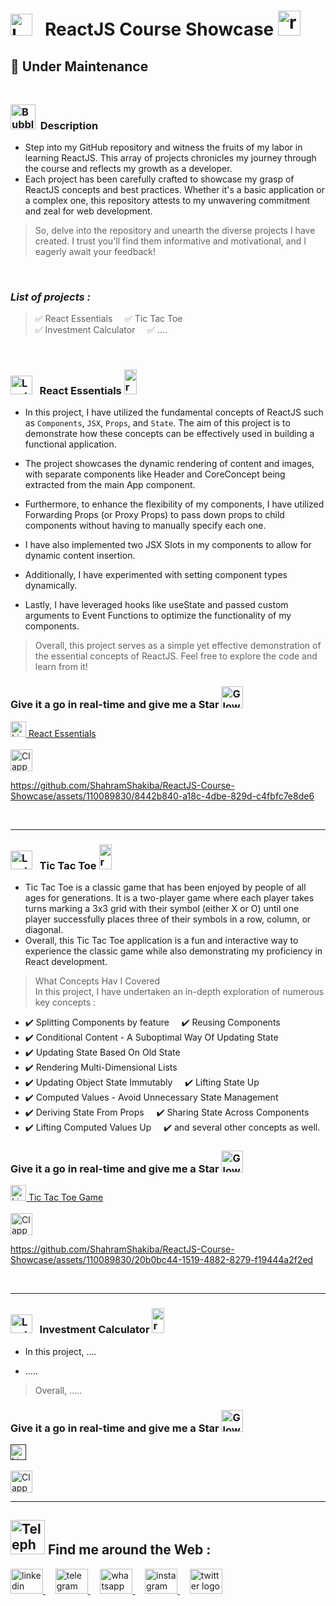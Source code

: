 #  <img src="https://raw.githubusercontent.com/Tarikul-Islam-Anik/Telegram-Animated-Emojis/main/Objects/Laptop.webp" alt="Laptop" width="35" /> &nbsp; ReactJS Course Showcase   <img src="https://skillicons.dev/icons?i=react" height="40" alt="react logo" height="40" width="36"  />


## 🚧 Under Maintenance <br/><br/>
<!----------------------------------------- Description ---------------------------------------->
### <img src="https://raw.githubusercontent.com/Tarikul-Islam-Anik/Animated-Fluent-Emojis/master/Emojis/Symbols/Bubbles.png" alt="Bubbles" width="40" height="40" />&nbsp; Description
- Step into my GitHub repository and witness the fruits of my labor in learning ReactJS. This array of projects chronicles my journey through the course and reflects my growth as a developer.
- Each project has been carefully crafted to showcase my grasp of ReactJS concepts and best practices. Whether it's a basic application or a complex one, this repository attests to my unwavering commitment and zeal for web development.
  
>  So, delve into the repository and unearth the diverse projects I have created. I trust you'll find them informative and motivational, and I eagerly await your feedback!

<br/>

 ### _List of projects :_ 
 > ✅ React Essentials &nbsp;&nbsp;&nbsp; ✅ Tic Tac Toe <br/>
 > ✅ Investment Calculator &nbsp;&nbsp;&nbsp; ✅ ....
    
<br/>

<!--=====================  React Essentials =============================-->
### <img src="https://raw.githubusercontent.com/Tarikul-Islam-Anik/Telegram-Animated-Emojis/main/Objects/Laptop.webp" alt="Laptop" width="35" height="30"  /> &nbsp; React Essentials <img src="https://skillicons.dev/icons?i=react" height="40" alt="react logo" width="20"  />
- In this project, I have utilized the fundamental concepts of ReactJS such as `Components`, `JSX`, `Props`, and `State`. The aim of this project is to demonstrate how these concepts can be effectively used in building a functional application.

- The project showcases the dynamic rendering of content and images, with separate components like Header and CoreConcept being extracted from the main App component.
- Furthermore, to enhance the flexibility of my components, I have utilized Forwarding Props (or Proxy Props) to pass down props to child components without having to manually specify each one.
- I have also implemented two JSX Slots in my components to allow for dynamic content insertion.
- Additionally, I have experimented with setting component types dynamically.
- Lastly, I have leveraged hooks like useState and passed custom arguments to Event Functions to optimize the functionality of my components.
> Overall, this project serves as a simple yet effective demonstration of the essential concepts of ReactJS. Feel free to explore the code and learn from it!

<!-------- try it live -------->
 ### Give it a go in real-time and give me a Star <img src="https://raw.githubusercontent.com/Tarikul-Islam-Anik/Animated-Fluent-Emojis/master/Emojis/Travel%20and%20places/Glowing%20Star.png" alt="Glowing Star" width="35"  />
 <a href="https://react-essentials-shahram.netlify.app" target="_blank">
   <img src="https://raw.githubusercontent.com/Tarikul-Islam-Anik/Telegram-Animated-Emojis/main/Objects/Light%20Bulb.webp" alt="Light Bulb" width="25" height="25" /> React Essentials
</a> <br/><br/>
  
<!--------- Video --------->
<img src="https://raw.githubusercontent.com/Tarikul-Islam-Anik/Telegram-Animated-Emojis/main/Objects/Clapper%20Board.webp" alt="Clapper Board" width="35" />

https://github.com/ShahramShakiba/ReactJS-Course-Showcase/assets/110089830/8442b840-a18c-4dbe-829d-c4fbfc7e8de6

  <br/> 

 ***
 <!--=====================  Tic Tac Toe =============================-->
### <img src="https://raw.githubusercontent.com/Tarikul-Islam-Anik/Telegram-Animated-Emojis/main/Objects/Laptop.webp" alt="Laptop" width="35" height="30"  /> &nbsp; Tic Tac Toe <img src="https://skillicons.dev/icons?i=react" height="40" alt="react logo" width="20"  />
- Tic Tac Toe is a classic game that has been enjoyed by people of all ages for generations. It is a two-player game where each player takes turns marking a 3x3 grid with their symbol (either X or O) until one player successfully places three of their symbols in a row, column, or diagonal.
- Overall, this Tic Tac Toe application is a fun and interactive way to experience the classic game while also demonstrating my proficiency in React development.

> What Concepts Hav I Covered  <br/>
> In this project, I have undertaken an in-depth exploration of numerous key concepts :
- ✔️ Splitting Components by feature &nbsp;&nbsp;&nbsp; ✔️ Reusing Components <br/>
- ✔️ Conditional Content - A Suboptimal Way Of Updating State &nbsp;&nbsp;&nbsp; <br/>
- ✔️ Updating State Based On Old State &nbsp;&nbsp;&nbsp; <br/>
- ✔️ Rendering Multi-Dimensional Lists &nbsp;&nbsp;&nbsp; <br/>
- ✔️ Updating Object State Immutably &nbsp;&nbsp;&nbsp; ✔️ Lifting State Up <br/>
- ✔️ Computed Values - Avoid Unnecessary State Management &nbsp;&nbsp;&nbsp; <br/>
- ✔️  Deriving State From Props &nbsp;&nbsp;&nbsp; ✔️ Sharing State Across Components <br/>
- ✔️  Lifting Computed Values Up &nbsp;&nbsp;&nbsp; ✔️ and several other concepts as well. <br/>


<!-------- try it live -------->
 ### Give it a go in real-time and give me a Star <img src="https://raw.githubusercontent.com/Tarikul-Islam-Anik/Animated-Fluent-Emojis/master/Emojis/Travel%20and%20places/Glowing%20Star.png" alt="Glowing Star" width="35"  />
 <a href="https://tic-tac-toe-game-shahram.netlify.app/" target="_blank">
   <img src="https://raw.githubusercontent.com/Tarikul-Islam-Anik/Telegram-Animated-Emojis/main/Objects/Light%20Bulb.webp" alt="Light Bulb" width="25" height="25" /> Tic Tac Toe Game
</a> <br/><br/>
  
<!--------- Video --------->
<img src="https://raw.githubusercontent.com/Tarikul-Islam-Anik/Telegram-Animated-Emojis/main/Objects/Clapper%20Board.webp" alt="Clapper Board" width="35" />

https://github.com/ShahramShakiba/ReactJS-Course-Showcase/assets/110089830/20b0bc44-1519-4882-8279-f19444a2f2ed

  <br/> 

 ***
 <!--===================== Investment Calculator =============================-->
### <img src="https://raw.githubusercontent.com/Tarikul-Islam-Anik/Telegram-Animated-Emojis/main/Objects/Laptop.webp" alt="Laptop" width="35" height="30"  /> &nbsp; Investment Calculator <img src="https://skillicons.dev/icons?i=react" height="40" alt="react logo" width="20"  />
- In this project, ....

- .....
> Overall, .....

<!-------- try it live -------->
 ### Give it a go in real-time and give me a Star <img src="https://raw.githubusercontent.com/Tarikul-Islam-Anik/Animated-Fluent-Emojis/master/Emojis/Travel%20and%20places/Glowing%20Star.png" alt="Glowing Star" width="35"  />
 <a href="" target="_blank">
   <img src="https://raw.githubusercontent.com/Tarikul-Islam-Anik/Telegram-Animated-Emojis/main/Objects/Light%20Bulb.webp" alt="Light Bulb" width="25" height="25" /> 
</a> <br/><br/>
  
<!--------- Video --------->
<img src="https://raw.githubusercontent.com/Tarikul-Islam-Anik/Telegram-Animated-Emojis/main/Objects/Clapper%20Board.webp" alt="Clapper Board" width="35" />


  <br/> 

 ***

 <!--======================= Social Media ===========================-->
 ## <img src="https://raw.githubusercontent.com/Tarikul-Islam-Anik/Telegram-Animated-Emojis/main/Objects/Telephone.webp" alt="Telephone" width="55"  /> Find me around the Web :
<a href="https://www.linkedin.com/in/shahramshakiba/" target="_blank">
    <img src="https://raw.githubusercontent.com/maurodesouza/profile-readme-generator/master/src/assets/icons/social/linkedin/default.svg" width="52" height="40" alt="linkedin logo"  />
  </a> &nbsp;&nbsp;&nbsp;
  <a href="https://t.me/ShahramShakibaa" target="_blank">
    <img src="https://raw.githubusercontent.com/maurodesouza/profile-readme-generator/master/src/assets/icons/social/telegram/default.svg" width="52" height="40" alt="telegram logo"  />
  </a> &nbsp;&nbsp;&nbsp;
  <a href="https://wa.me/message/LM2IMM3ABZ7ZM1" target="_blank">
    <img src="https://raw.githubusercontent.com/maurodesouza/profile-readme-generator/master/src/assets/icons/social/whatsapp/default.svg" width="52" height="40" alt="whatsapp logo"  />
  </a> &nbsp;&nbsp;&nbsp;
  <a href="https://instagram.com/shahram.shakibaa?igshid=MzNlNGNkZWQ4Mg==" target="_blank">
    <img src="https://raw.githubusercontent.com/maurodesouza/profile-readme-generator/master/src/assets/icons/social/instagram/default.svg" width="52" height="40" alt="instagram logo"  />
  </a> &nbsp;&nbsp;&nbsp;
  <a href="https://twitter.com/ShahramShakibaa" target="_blank">
    <img src="https://raw.githubusercontent.com/maurodesouza/profile-readme-generator/master/src/assets/icons/social/twitter/default.svg" width="52" height="40" alt="twitter logo"  />
  </a>

